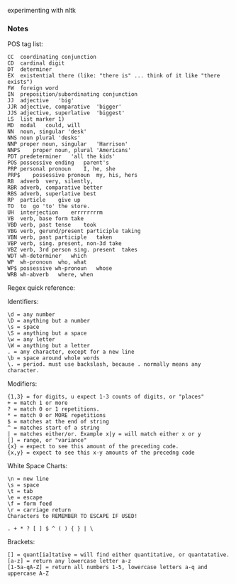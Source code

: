 experimenting with nltk 

### Notes

POS tag list:

    CC	coordinating conjunction
    CD	cardinal digit
    DT	determiner
    EX	existential there (like: "there is" ... think of it like "there exists")
    FW	foreign word
    IN	preposition/subordinating conjunction
    JJ	adjective	'big'
    JJR	adjective, comparative	'bigger'
    JJS	adjective, superlative	'biggest'
    LS	list marker	1)
    MD	modal	could, will
    NN	noun, singular 'desk'
    NNS	noun plural	'desks'
    NNP	proper noun, singular	'Harrison'
    NNPS	proper noun, plural	'Americans'
    PDT	predeterminer	'all the kids'
    POS	possessive ending	parent's
    PRP	personal pronoun	I, he, she
    PRP$	possessive pronoun	my, his, hers
    RB	adverb	very, silently,
    RBR	adverb, comparative	better
    RBS	adverb, superlative	best
    RP	particle	give up
    TO	to	go 'to' the store.
    UH	interjection	errrrrrrrm
    VB	verb, base form	take
    VBD	verb, past tense	took
    VBG	verb, gerund/present participle	taking
    VBN	verb, past participle	taken
    VBP	verb, sing. present, non-3d	take
    VBZ	verb, 3rd person sing. present	takes
    WDT	wh-determiner	which
    WP	wh-pronoun	who, what
    WP$	possessive wh-pronoun	whose
    WRB	wh-abverb	where, when


Regex quick reference:

Identifiers:

    \d = any number
    \D = anything but a number
    \s = space
    \S = anything but a space
    \w = any letter
    \W = anything but a letter
    . = any character, except for a new line
    \b = space around whole words
    \. = period. must use backslash, because . normally means any character.

Modifiers:

    {1,3} = for digits, u expect 1-3 counts of digits, or "places"
    + = match 1 or more
    ? = match 0 or 1 repetitions.
    * = match 0 or MORE repetitions
    $ = matches at the end of string
    ^ = matches start of a string
    | = matches either/or. Example x|y = will match either x or y
    [] = range, or "variance"
    {x} = expect to see this amount of the preceding code.
    {x,y} = expect to see this x-y amounts of the precedng code

White Space Charts:

    \n = new line
    \s = space
    \t = tab
    \e = escape
    \f = form feed
    \r = carriage return
    Characters to REMEMBER TO ESCAPE IF USED!

    . + * ? [ ] $ ^ ( ) { } | \

Brackets:

    [] = quant[ia]tative = will find either quantitative, or quantatative.
    [a-z] = return any lowercase letter a-z
    [1-5a-qA-Z] = return all numbers 1-5, lowercase letters a-q and uppercase A-Z